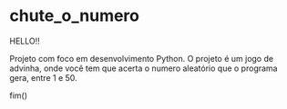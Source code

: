 # chute_o_numero

HELLO!!

Projeto com foco em desenvolvimento Python.
O projeto é um jogo de advinha, onde você tem que acerta o numero aleatório que o programa gera, entre 1 e 50.

fim()
